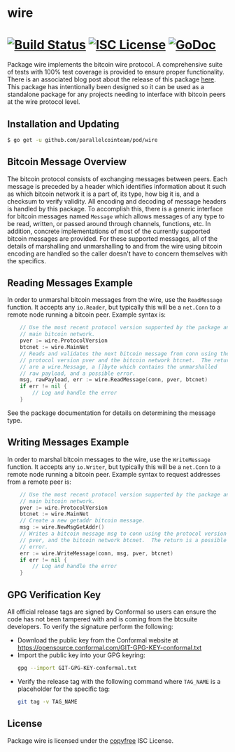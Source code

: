 wire
====
[![Build Status](http://img.shields.io/travis/parallelcointeam/pod.svg)](https://travis-ci.org/parallelcointeam/pod)
[![ISC License](http://img.shields.io/badge/license-ISC-blue.svg)](http://copyfree.org)
[![GoDoc](https://img.shields.io/badge/godoc-reference-blue.svg)](http://godoc.org/github.com/parallelcointeam/pod/wire)
=======
Package wire implements the bitcoin wire protocol.  A comprehensive suite of
tests with 100% test coverage is provided to ensure proper functionality.
There is an associated blog post about the release of this package
[here](https://blog.conformal.com/btcwire-the-bitcoin-wire-protocol-package-from-pod/).
This package has intentionally been designed so it can be used as a standalone
package for any projects needing to interface with bitcoin peers at the wire
protocol level.
## Installation and Updating
```bash
$ go get -u github.com/parallelcointeam/pod/wire
```
## Bitcoin Message Overview
The bitcoin protocol consists of exchanging messages between peers. Each message
is preceded by a header which identifies information about it such as which
bitcoin network it is a part of, its type, how big it is, and a checksum to
verify validity. All encoding and decoding of message headers is handled by this
package.
To accomplish this, there is a generic interface for bitcoin messages named
`Message` which allows messages of any type to be read, written, or passed
around through channels, functions, etc. In addition, concrete implementations
of most of the currently supported bitcoin messages are provided. For these
supported messages, all of the details of marshalling and unmarshalling to and
from the wire using bitcoin encoding are handled so the caller doesn't have to
concern themselves with the specifics.
## Reading Messages Example
In order to unmarshal bitcoin messages from the wire, use the `ReadMessage`
function. It accepts any `io.Reader`, but typically this will be a `net.Conn`
to a remote node running a bitcoin peer.  Example syntax is:
```Go
	// Use the most recent protocol version supported by the package and the
	// main bitcoin network.
	pver := wire.ProtocolVersion
	btcnet := wire.MainNet
	// Reads and validates the next bitcoin message from conn using the
	// protocol version pver and the bitcoin network btcnet.  The returns
	// are a wire.Message, a []byte which contains the unmarshalled
	// raw payload, and a possible error.
	msg, rawPayload, err := wire.ReadMessage(conn, pver, btcnet)
	if err != nil {
		// Log and handle the error
	}
```
See the package documentation for details on determining the message type.
## Writing Messages Example
In order to marshal bitcoin messages to the wire, use the `WriteMessage`
function. It accepts any `io.Writer`, but typically this will be a `net.Conn`
to a remote node running a bitcoin peer. Example syntax to request addresses
from a remote peer is:
```Go
	// Use the most recent protocol version supported by the package and the
	// main bitcoin network.
	pver := wire.ProtocolVersion
	btcnet := wire.MainNet
	// Create a new getaddr bitcoin message.
	msg := wire.NewMsgGetAddr()
	// Writes a bitcoin message msg to conn using the protocol version
	// pver, and the bitcoin network btcnet.  The return is a possible
	// error.
	err := wire.WriteMessage(conn, msg, pver, btcnet)
	if err != nil {
		// Log and handle the error
	}
```
## GPG Verification Key
All official release tags are signed by Conformal so users can ensure the code
has not been tampered with and is coming from the btcsuite developers.  To
verify the signature perform the following:
- Download the public key from the Conformal website at
  https://opensource.conformal.com/GIT-GPG-KEY-conformal.txt
- Import the public key into your GPG keyring:
  ```bash
  gpg --import GIT-GPG-KEY-conformal.txt
  ```
- Verify the release tag with the following command where `TAG_NAME` is a
  placeholder for the specific tag:
  ```bash
  git tag -v TAG_NAME
  ```
## License
Package wire is licensed under the [copyfree](http://copyfree.org) ISC
License.
